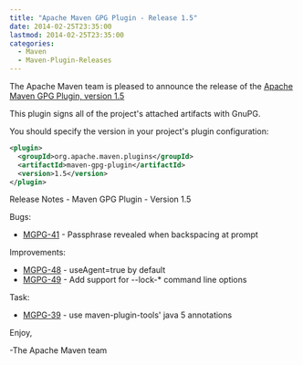 ```yaml
---
title: "Apache Maven GPG Plugin - Release 1.5"
date: 2014-02-25T23:35:00
lastmod: 2014-02-25T23:35:00
categories:
  - Maven
  - Maven-Plugin-Releases
---
```

The Apache Maven team is pleased to announce the release of the 
[Apache Maven GPG Plugin, version 1.5](http://maven.apache.org/plugins/maven-gpg-plugin/)

This plugin signs all of the project's attached artifacts with GnuPG.


You should specify the version in your project's plugin configuration:

```xml
<plugin>
  <groupId>org.apache.maven.plugins</groupId>
  <artifactId>maven-gpg-plugin</artifactId>
  <version>1.5</version>
</plugin>
```

Release Notes - Maven GPG Plugin - Version 1.5

Bugs:

 * [MGPG-41](https://issues.apache.org/jira/browse/MGPG-41) - Passphrase revealed when backspacing at prompt

Improvements:

 * [MGPG-48](https://issues.apache.org/jira/browse/MGPG-48) - useAgent=true by default
 * [MGPG-49](https://issues.apache.org/jira/browse/MGPG-49) - Add support for --lock-* command line options

Task:

 * [MGPG-39](https://issues.apache.org/jira/browse/MGPG-39) - use maven-plugin-tools' java 5 annotations


Enjoy,

-The Apache Maven team



